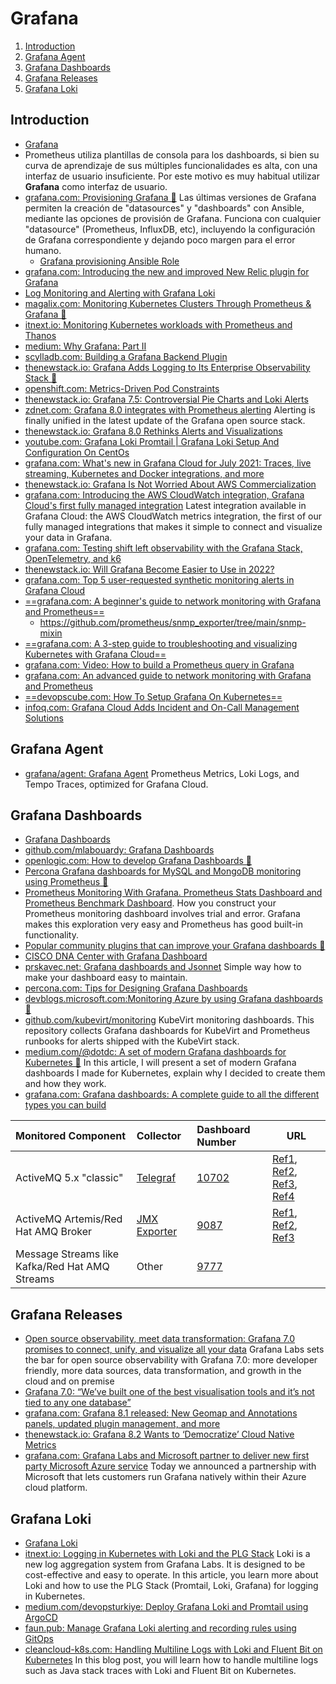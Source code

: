 # Grafana

1. [Introduction](#introduction)
2. [Grafana Agent](#grafana-agent)
3. [Grafana Dashboards](#grafana-dashboards)
4. [Grafana Releases](#grafana-releases)
5. [Grafana Loki](#grafana-loki)

## Introduction

- [Grafana](https://grafana.com/) 
- Prometheus utiliza plantillas de consola para los dashboards, si bien su curva de aprendizaje de sus múltiples funcionalidades es alta, con una interfaz de usuario insuficiente. Por este motivo es muy habitual utilizar **Grafana** como interfaz de usuario.
- [grafana.com: Provisioning Grafana 🌟](https://grafana.com/docs/grafana/latest/administration/provisioning/) Las últimas versiones de Grafana permiten la creación de "datasources" y "dashboards" con Ansible, mediante las opciones de provisión de Grafana. Funciona con cualquier "datasource" (Prometheus, InfluxDB, etc), incluyendo la configuración de Grafana correspondiente y dejando poco margen para el error humano.
    - [Grafana provisioning Ansible Role](https://github.com/cloudalchemy/ansible-grafana)
- [grafana.com: Introducing the new and improved New Relic plugin for Grafana](https://grafana.com/blog/2020/07/22/introducing-the-new-and-improved-new-relic-plugin-for-grafana/)
- [Log Monitoring and Alerting with Grafana Loki](https://www.infracloud.io/blogs/grafana-loki-log-monitoring-alerting)
- [magalix.com: Monitoring Kubernetes Clusters Through Prometheus & Grafana 🌟](https://www.magalix.com/blog/monitoring-of-kubernetes-cluster-through-prometheus-and-grafana)
- [itnext.io: Monitoring Kubernetes workloads with Prometheus and Thanos](https://itnext.io/monitoring-kubernetes-workloads-with-prometheus-and-thanos-4ddb394b32c)
- [medium: Why Grafana: Part II](https://medium.com/lightspeed-venture-partners/why-grafana-part-ii-2e7e42e0f7bb)
- [scylladb.com: Building a Grafana Backend Plugin](https://www.scylladb.com/2020/10/01/building-a-grafana-backend-plugin/)
- [thenewstack.io: Grafana Adds Logging to Its Enterprise Observability Stack 🌟](https://thenewstack.io/grafana-adds-logging-to-its-enterprise-observability-stack/)
- [openshift.com: Metrics-Driven Pod Constraints](https://www.openshift.com/blog/metrics-driven-pod-constraints)
- [thenewstack.io: Grafana 7.5: Controversial Pie Charts and Loki Alerts](https://thenewstack.io/grafana-7-5-controversial-pie-charts-and-loki-alerts/)
- [zdnet.com: Grafana 8.0 integrates with Prometheus alerting](https://www.zdnet.com/article/grafana-8-0-integrates-with-prometheus-alerting/) Alerting is finally unified in the latest update of the Grafana open source stack.
- [thenewstack.io: Grafana 8.0 Rethinks Alerts and Visualizations](https://thenewstack.io/grafana-8-0-rethinks-alerts-and-visualizations/)
- [youtube.com: Grafana Loki Promtail | Grafana Loki Setup And Configuration On CentOs](https://www.youtube.com/watch?v=iqpLXUdJ0Ro&ab_channel=Thetips4you)
- [grafana.com: What's new in Grafana Cloud for July 2021: Traces, live streaming, Kubernetes and Docker integrations, and more](https://grafana.com/blog/2021/07/06/whats-new-in-grafana-cloud-for-july-2021-traces-live-streaming-kubernetes-and-docker-integrations-and-more/)
- [thenewstack.io: Grafana Is Not Worried About AWS Commercialization](https://thenewstack.io/grafana-is-not-worried-about-aws-commercialization/)
- [grafana.com: Introducing the AWS CloudWatch integration, Grafana Cloud's first fully managed integration](https://grafana.com/blog/2021/11/17/2021/11/17/grafana-aws-cloudwatch-integration/) Latest integration available in Grafana Cloud: the AWS CloudWatch metrics integration, the first of our fully managed integrations that makes it simple to connect and visualize your data in Grafana.
- [grafana.com: Testing shift left observability with the Grafana Stack, OpenTelemetry, and k6](https://grafana.com/blog/2021/12/06/testing-shift-left-observability-with-the-grafana-stack-opentelemetry-and-k6/)
- [thenewstack.io: Will Grafana Become Easier to Use in 2022?](https://thenewstack.io/will-grafana-become-easier-to-use-in-2022)
- [grafana.com: Top 5 user-requested synthetic monitoring alerts in Grafana Cloud](https://grafana.com/blog/2022/01/11/top-5-user-requested-synthetic-monitoring-alerts-in-grafana-cloud/)
- [==grafana.com: A beginner's guide to network monitoring with Grafana and Prometheus==](https://grafana.com/blog/2022/01/19/a-beginners-guide-to-network-monitoring-with-grafana-and-prometheus/)
    - https://github.com/prometheus/snmp_exporter/tree/main/snmp-mixin
- [==grafana.com: A 3-step guide to troubleshooting and visualizing Kubernetes with Grafana Cloud==](https://grafana.com/blog/2021/11/19/a-3-step-guide-to-troubleshooting-and-visualizing-kubernetes-with-grafana-cloud/)
- [grafana.com: Video: How to build a Prometheus query in Grafana](https://grafana.com/blog/2022/01/27/video-how-to-build-a-prometheus-query-in-grafana/)
- [grafana.com: An advanced guide to network monitoring with Grafana and Prometheus](https://grafana.com/blog/2022/02/01/an-advanced-guide-to-network-monitoring-with-grafana-and-prometheus/)
- [==devopscube.com: How To Setup Grafana On Kubernetes==](https://devopscube.com/setup-grafana-kubernetes/)
- [infoq.com: Grafana Cloud Adds Incident and On-Call Management Solutions](https://www.infoq.com/news/2022/02/grafana-incident-oncall/)

## Grafana Agent

- [grafana/agent: Grafana Agent](https://github.com/grafana/agent) Prometheus Metrics, Loki Logs, and Tempo Traces, optimized for Grafana Cloud.

## Grafana Dashboards

- [Grafana Dashboards](https://grafana.com/grafana/dashboards)
- [github.com/mlabouardy: Grafana Dashboards](https://github.com/mlabouardy/grafana-dashboards)
- [openlogic.com: How to develop Grafana Dashboards 🌟](https://www.openlogic.com/blog/how-visualize-prometheus-data-grafana)
- [Percona Grafana dashboards for MySQL and MongoDB monitoring using Prometheus 🌟](https://github.com/percona/grafana-dashboards)
- [Prometheus Monitoring With Grafana. Prometheus Stats Dashboard and Prometheus Benchmark Dashboard](https://dzone.com/articles/prometheus-monitoring-with-grafana). How you construct your Prometheus monitoring dashboard involves trial and error. Grafana makes this exploration very easy and Prometheus has good built-in functionality.
- [Popular community plugins that can improve your Grafana dashboards 🌟](https://grafana.com/blog/2020/08/26/popular-community-plugins-that-can-improve-your-grafana-dashboards/)
- [CISCO DNA Center with Grafana Dashboard](https://hawar.no/2020/09/cisco-dna-center-with-grafana-dashboard/)
- [prskavec.net: Grafana dashboards and Jsonnet](https://www.prskavec.net/post/grafana-jsonnet/) Simple way how to make your dashboard easy to maintain.
- [percona.com: Tips for Designing Grafana Dashboards](https://www.percona.com/blog/2019/11/22/designing-grafana-dashboards/)
- [devblogs.microsoft.com:Monitoring Azure by using Grafana dashboards 🌟](https://devblogs.microsoft.com/devops/monitoring-azure-by-using-grafana-dashboards/)
- [github.com/kubevirt/monitoring](https://github.com/kubevirt/monitoring) KubeVirt monitoring dashboards. This repository collects Grafana dashboards for KubeVirt and Prometheus runbooks for alerts shipped with the KubeVirt stack.
- [medium.com/@dotdc: A set of modern Grafana dashboards for Kubernetes 🌟](https://medium.com/@dotdc/a-set-of-modern-grafana-dashboards-for-kubernetes-4b989c72a4b2) In this article, I will present a set of modern Grafana dashboards I made for Kubernetes, explain why I decided to create them and how they work.
- [grafana.com: Grafana dashboards: A complete guide to all the different types you can build](https://grafana.com/blog/2022/06/06/grafana-dashboards-a-complete-guide-to-all-the-different-types-you-can-build/)

Monitored Component|Collector|Dashboard Number|URL
:------------------|:-------|:---------------|------------
ActiveMQ 5.x "classic"|[Telegraf](https://www.influxdata.com/time-series-platform/telegraf/)|[10702](https://grafana.com/grafana/dashboards/10702)|[Ref1](https://docs.wavefront.com/activemq.html), [Ref2](https://github.com/influxdata/telegraf/tree/master/plugins/inputs/activemq), [Ref3](https://github.com/prometheus/jmx_exporter/blob/master/example_configs/activemq.yml), [Ref4](https://stackoverflow.com/questions/57107282/prometheus-and-activemq-integration)
ActiveMQ Artemis/Red Hat AMQ Broker|[JMX Exporter](https://github.com/prometheus/jmx_exporter)|[9087](https://grafana.com/grafana/dashboards/9087)|[Ref1](https://github.com/prometheus/jmx_exporter/blob/master/example_configs/artemis-2.yml), [Ref2](http://techiekhannotes.blogspot.com/2018/12/artemis-monitoring-with-grafana.html), [Ref3](https://github.com/rh-messaging/artemis-prometheus-metrics-plugin)
Message Streams like Kafka/Red Hat AMQ Streams|Other|[9777](https://grafana.com/grafana/dashboards/9777)|  

## Grafana Releases

- [Open source observability, meet data transformation: Grafana 7.0 promises to connect, unify, and visualize all your data](https://www.zdnet.com/article/open-source-observability-meet-data-transformation-grafana-7-0-promises-to-connect-unify-and-visualize-all-your-data/) Grafana Labs sets the bar for open source observability with Grafana 7.0: more developer friendly, more data sources, data transformation, and growth in the cloud and on premise
- [Grafana 7.0: “We’ve built one of the best visualisation tools and it’s not tied to any one database”](https://jaxenter.com/grafana-7-0-interview-tom-wilkie-172261.html)
- [grafana.com: Grafana 8.1 released: New Geomap and Annotations panels, updated plugin management, and more](https://grafana.com/blog/2021/08/05/grafana-8.1-released-new-geomap-and-annotations-panels-updated-plugin-management-and-more/)
- [thenewstack.io: Grafana 8.2 Wants to ‘Democratize’ Cloud Native Metrics](https://thenewstack.io/grafana-wants-to-democratize-cloud-native-metrics/)
- [grafana.com: Grafana Labs and Microsoft partner to deliver new first party Microsoft Azure service](https://grafana.com/about/press/2021/11/10/grafana-labs-and-microsoft-partner-to-deliver-new-first-party-microsoft-azure-service) Today we announced a partnership with Microsoft that lets customers run Grafana natively within their Azure cloud platform.

## Grafana Loki

- [Grafana Loki](https://grafana.com/oss/loki/)
- [itnext.io: Logging in Kubernetes with Loki and the PLG Stack](https://itnext.io/logging-in-kubernetes-with-loki-and-the-plg-stack-93b27c90ec34) Loki is a new log aggregation system from Grafana Labs. It is designed to be cost-effective and easy to operate. In this article, you learn more about Loki and how to use the PLG Stack (Promtail, Loki, Grafana) for logging in Kubernetes.
- [medium.com/devopsturkiye: Deploy Grafana Loki and Promtail using ArgoCD](https://medium.com/devopsturkiye/deploy-grafana-loki-and-promtail-using-argocd-416b2fd4539f)
- [faun.pub: Manage Grafana Loki alerting and recording rules using GitOps](https://faun.pub/manage-grafana-lokis-alerting-and-recording-rules-using-gitops-c26d06d772c6)
- [cleancloud-k8s.com: Handling Multiline Logs with Loki and Fluent Bit on Kubernetes](https://cleancloud-k8s.com/2022/01/19/handling-multiline-logging-with-loki-and-fluent-bit-on-kubernetes/) In this blog post, you will learn how to handle multiline logs such as Java stack traces with Loki and Fluent Bit on Kubernetes.